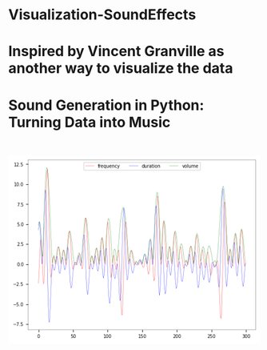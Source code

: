 # Visualization-SoundEffects
# Inspired by Vincent Granville as another way to visualize the data
# Sound Generation in Python: Turning Data into Music
 


<!-- # BoxOffice - Prediction of the success of movies
The project objective is to predict profitability of any movie before it is released, with a Return On Investment of 95%. The Target Variable ROI is a computed value of binary class, various Classifiers are being tested <br>

## Features Importance for Prediction
![Features Importance](./pictures/FeaturesImportanceForPrediction.png "Algorithm Comparison")
## Classification Algorithms Tested
![Models and Ensembles Tested](./pictures/ModelsAndEnsemblesTested.png "Models and Ensembles Tested")
<br><br>
## Models Accuracy and ROC curve
![Model Accuracy Comparison Before Cross Validation](./pictures/ModelAccuracyComparisonBeforeXValidation.png "Model Accuracy Comparison Before Cross Validation")
![Model Assessment via ROC](./pictures/ModelAssessmentViaROC.png "Model Assessment via ROC")
## XGBoost results - Best Classifiers
![XGBoostClassificationReportAfterParameterTuning](./pictures/XGBoostClassificationReportAfterParameterTuning.png "XGBoost Classification Report After Parameter Tuning")
<br><br>

## Additional run

 Baseline on frequency                                  : 60.333<br>
 Decision Tree Prediction Accuracy                      : 98.75%<br>
 Naive Byes Prediction Accuracy                         : 53.50%<br>
 Logistic Regression Prediction Accuracy                : 68.00%<br>
 Support Vector Machine Prediction Accuracy             : 68.58%<br>
 K-Support Vector Machine Prediction Accuracy           : 45.42%<br>
 K-Nearest Neighbor Prediction Accuracy                 : 39.75%<br>
 ANN Prediction Accuracy                                : 60.33%<br> -->

<br>

![ANN GraphViz](./pictures/Frequency.png "ANN GraphViz")